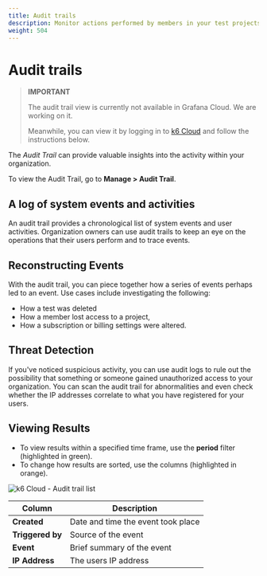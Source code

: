 ```yaml
---
title: Audit trails
description: Monitor actions performed by members in your test projects. 
weight: 504
---
```


# Audit trails

> **IMPORTANT** 
> 
> The audit trail view is currently not available in Grafana Cloud. We are working on it.
> 
> Meanwhile, you can view it by logging in to [k6 Cloud](https://app.k6.io/) and follow the instructions below.

The *Audit Trail* can provide valuable insights into the activity within your organization.

To view the Audit Trail, go to  **Manage > Audit Trail**.

## A log of system events and activities

An audit trail provides a chronological list of system events and user activities. 
Organization owners can use audit trails to keep an eye on the operations that their users perform and to trace events.

## Reconstructing Events

With the audit trail, you can piece together how a series of events perhaps led to an event.
Use cases include investigating the following:
- How a test was deleted
- How a member lost access to a project,
- How a subscription or billing settings were altered.

## Threat Detection

If you've noticed suspicious activity,
you can use audit logs to rule out the possibility that something or someone gained unauthorized access to your organization.
You can scan the audit trail for abnormalities and even check whether the IP addresses correlate to what you have 
registered for your users.

## Viewing Results
- To view results within a specified time frame, use the **period** filter (highlighted in green).
- To change how results are sorted, use the columns (highlighted in orange).

![k6 Cloud - Audit trail list](/media/docs/k6/screenshoot-k6-cloud-audit-trail.png)

| Column                        | Description                                   |
| ----------------------------- | --------------------------------------------- |
| **Created**                   | Date and time the event took place            |
| **Triggered by**              | Source of the event                           |
| **Event**                     | Brief summary of the event                    |
| **IP Address**                | The users IP address                          |
